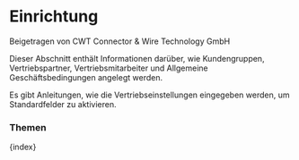 <!-- add-breadcrumbs -->
# Einrichtung
<span class="text-muted contributed-by">Beigetragen von CWT Connector & Wire Technology GmbH</span>

Dieser Abschnitt enthält Informationen darüber, wie Kundengruppen, Vertriebspartner, Vertriebsmitarbeiter und Allgemeine Geschäftsbedingungen angelegt werden.

Es gibt Anleitungen, wie die Vertriebseinstellungen eingegeben werden, um Standardfelder zu aktivieren.

### Themen

{index}
